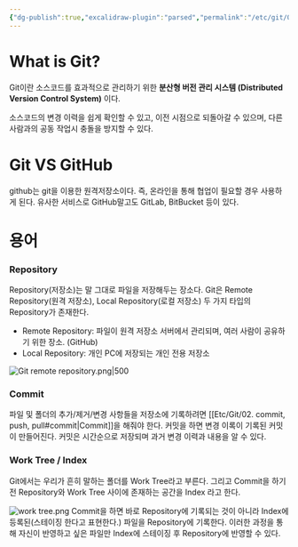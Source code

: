 ```yaml
---
{"dg-publish":true,"excalidraw-plugin":"parsed","permalink":"/etc/git/01-git/","dgPassFrontmatter":true,"created":"","updated":""}
---
```



# What is Git?
Git이란 소스코드를 효과적으로 관리하기 위한 **분산형 버전 관리 시스템 (Distributed Version Control System)** 이다.

소스코드의 변경 이력을 쉽게 확인할 수 있고, 이전 시점으로 되돌아갈 수 있으며, 다른 사람과의 공동 작업시 충돌을 방지할 수 있다.

# Git VS GitHub
github는 git을 이용한 원격저장소이다. 즉, 온라인을 통해 협업이 필요할 경우 사용하게 된다. 유사한 서비스로 GitHub말고도 GitLab, BitBucket 등이 있다.

# 용어
### Repository
Repository(저장소)는 말 그대로 파일을 저장해두는 장소다.
Git은 Remote Repository(원격 저장소), Local Repository(로컬 저장소) 두 가지 타입의 Repository가 존재한다.
- Remote Repository: 파일이 원격 저장소 서버에서 관리되며, 여러 사람이 공유하기 위한 장소. (GitHub)
- Local Repository: 개인 PC에 저장되는 개인 전용 저장소

![Git remote repository.png|500](/img/user/Etc/Git/Git%20remote%20repository.png)

### Commit
파일 및 폴더의 추가/제거/변경 사항들을 저장소에 기록하려면 [[Etc/Git/02. commit, push, pull#commit\|Commit]]을 해줘야 한다.
커밋을 하면 변경 이록이 기록된 커밋이 만들어진다. 커밋은 시간순으로 저장되며 과거 변경 이력과 내용을 알 수 있다.

### Work Tree / Index
Git에서는 우리가 흔히 말하는 폴더를 Work Tree라고 부른다. 그리고 Commit을 하기 전 Repository와 Work Tree 사이에 존재하는 공간을 Index 라고 한다.

![work tree.png](/img/user/Etc/Git/work%20tree.png)
Commit을 하면 바로 Repository에 기록되는 것이 아니라 Index에 등록된(스테이징 한다고 표현한다.) 파일을 Repository에 기록한다.
이러한 과정을 통해 자신이 반영하고 싶은 파일만 Index에 스테이징 후 Repository에 반영할 수 있다.